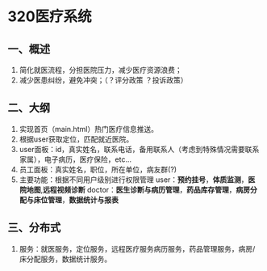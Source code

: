 # 320医疗系统

[^by 朱用才]: 毕业设计



## 一、概述

1. 简化就医流程，分担医院压力，减少医疗资源浪费；
2. 减少医患纠纷，避免冲突；（？评分政策 ？投诉政策）





## 二、大纲

1. 实现首页（main.html）热门医疗信息推送。
2. 根据user获取定位，匹配就近医院。
3. user面板：id，真实姓名，联系电话，备用联系人（考虑到特殊情况需要联系家属），电子病历，医疗保险，etc...
4. 员工面板：真实姓名，职位，所在单位，病友群(?)
5. 主要功能：根据不同用户级别进行权限管理
           user：**预约挂号**，**体质监测**，**医院地图**,**远程视频诊断**
           doctor：**医生诊断与病历管理**，**药品库存管理**，**病房分配与床位管理**，**数据统计与报表**



## 三、分布式

1. 服务：就医服务，定位服务，远程医疗服务病历服务，药品管理服务，病房/床分配服务，数据统计服务。
